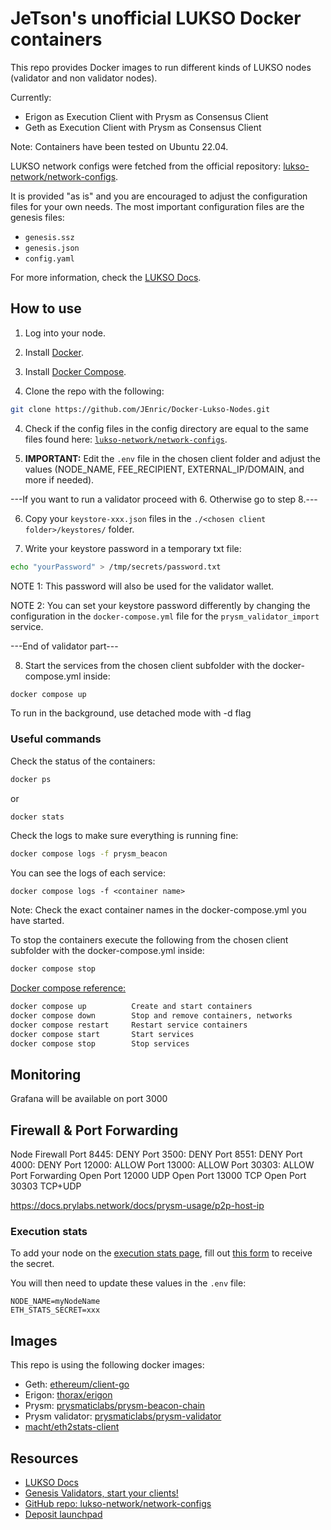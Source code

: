 # JeTson's unofficial LUKSO Docker containers

This repo provides Docker images to run different kinds of LUKSO nodes (validator and non validator nodes).

Currently:
- Erigon as Execution Client with Prysm as Consensus Client
- Geth as Execution Client with Prysm as Consensus Client

Note: Containers have been tested on Ubuntu 22.04.

LUKSO network configs were fetched from the official repository: [lukso-network/network-configs](https://github.com/lukso-network/network-configs).

It is provided "as is" and you are encouraged to adjust the configuration files for your own needs. The most important configuration files are the genesis files:

- `genesis.ssz`
- `genesis.json`
- `config.yaml`

For more information, check the [LUKSO Docs](https://docs.lukso.tech/networks/mainnet/running-a-node/).

## How to use

1. Log into your node.
2. Install [Docker](https://docs.docker.com/engine/install/ubuntu/).
3. Install [Docker Compose](https://docs.docker.com/compose/install/linux/).

3. Clone the repo with the following:

```sh
git clone https://github.com/JEnric/Docker-Lukso-Nodes.git
```

4. Check if the config files in the config directory are equal to the same files found here: [`lukso-network/network-configs`](https://github.com/lukso-network/network-configs/tree/main/mainnet/shared).

5. **IMPORTANT:** Edit the `.env` file in the chosen client folder and adjust the values (NODE_NAME, FEE_RECIPIENT, EXTERNAL_IP/DOMAIN, and more if needed).

---If you want to run a validator proceed with 6. Otherwise go to step 8.---

6. Copy your `keystore-xxx.json` files in the `./<chosen client folder>/keystores/` folder.

7. Write your keystore password in a temporary txt file:

```sh
echo "yourPassword" > /tmp/secrets/password.txt
```

NOTE 1: This password will also be used for the validator wallet.

NOTE 2: You can set your keystore password differently by changing the configuration in the `docker-compose.yml` file for the `prysm_validator_import` service.

---End of validator part---

8. Start the services from the chosen client subfolder with the docker-compose.yml inside:

```sh
docker compose up
```
To run in the background, use detached mode with -d flag

### Useful commands

Check the status of the containers:

```sh
docker ps
```
or
```sh
docker stats
```

Check the logs to make sure everything is running fine:

```sh
docker compose logs -f prysm_beacon
```
You can see the logs of each service:

```
docker compose logs -f <container name>
```
Note: Check the exact container names in the docker-compose.yml you have started.

To stop the containers execute the following from the chosen client subfolder with the docker-compose.yml inside:
```sh
docker compose stop
```
[Docker compose reference:](https://docs.docker.com/compose/reference/)
```sh
docker compose up          Create and start containers
docker compose down        Stop and remove containers, networks
docker compose restart     Restart service containers
docker compose start       Start services
docker compose stop        Stop services
```
## Monitoring

Grafana will be available on port 3000

## Firewall & Port Forwarding


Node Firewall
        Port 8445: DENY
        Port 3500: DENY
        Port 8551: DENY
        Port 4000: DENY
        Port 12000: ALLOW
        Port 13000: ALLOW
        Port 30303: ALLOW
Port Forwarding
        Open Port 12000 UDP
        Open Port 13000 TCP
        Open Port 30303 TCP+UDP


https://docs.prylabs.network/docs/prysm-usage/p2p-host-ip

### Execution stats

To add your node on the [execution stats page](https://stats.execution.mainnet.lukso.network/), fill out [this form](https://docs.google.com/forms/d/e/1FAIpQLSf6_vflZkaRh8dgHMiFtZI5g3DrBFKP4Sc2l2DBW95OWRFO9g/viewform) to receive the secret.

You will then need to update these values in the `.env` file:

```
NODE_NAME=myNodeName
ETH_STATS_SECRET=xxx
```

## Images

This repo is using the following docker images:

- Geth: [ethereum/client-go](https://hub.docker.com/r/ethereum/client-go)
- Erigon: [thorax/erigon](https://hub.docker.com/r/thorax/erigon)
- Prysm: [prysmaticlabs/prysm-beacon-chain](https://hub.docker.com/r/prysmaticlabs/prysm-beacon-chain)
- Prysm validator: [prysmaticlabs/prysm-validator](https://hub.docker.com/r/prysmaticlabs/prysm-validator)
- [macht/eth2stats-client](https://hub.docker.com/r/macht/eth2stats-client)

## Resources

- [LUKSO Docs](https://docs.lukso.network)
- [Genesis Validators, start your clients!](https://medium.com/lukso/genesis-validators-start-your-clients-fe01db8f3fba)
- [GitHub repo: lukso-network/network-configs](https://github.com/lukso-network/network-configs)
- [Deposit launchpad](https://deposit.mainnet.lukso.network/)
